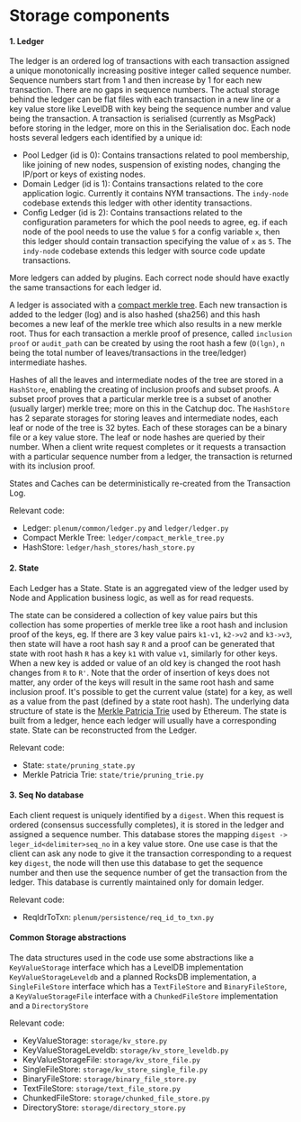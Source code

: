 # Storage components

#### 1. Ledger
The ledger is an ordered log of transactions with each transaction assigned a unique monotonically increasing positive integer called sequence number.
Sequence numbers start from 1 and then increase by 1 for each new transaction. There are no gaps in sequence numbers. 
The actual storage behind the ledger can be flat files with each transaction in a new line or a key value store like LevelDB with key being the sequence number and value being the transaction.
A transaction is serialised (currently as MsgPack) before storing in the ledger, more on this in the Serialisation doc.
Each node hosts several ledgers each identified by a unique id:
-   Pool Ledger (id is 0): Contains transactions related to pool membership, like joining of new nodes, suspension of existing nodes, changing the IP/port or keys of existing nodes.
-   Domain Ledger (id is 1): Contains transactions related to the core application logic. Currently it contains NYM transactions. The `indy-node` codebase extends this ledger with other identity transactions.
-   Config Ledger (id is 2): Contains transactions related to the configuration parameters for which the pool needs to agree, eg. if each node of the pool needs to use the value `5` for a config variable `x`, then this ledger should contain transaction specifying the value of `x` as `5`. The `indy-node` codebase extends this ledger with source code update transactions.

More ledgers can added by plugins. Each correct node should have exactly the same transactions for each ledger id.

A ledger is associated with a [compact merkle tree](https://github.com/google/certificate-transparency/blob/master/python/ct/crypto/merkle.py). 
Each new transaction is added to the ledger (log) and is also hashed (sha256) and this hash becomes a new leaf of the merkle tree which also 
results in a new merkle root. Thus for each transaction a merkle proof of presence, called `inclusion proof` or `audit_path` can be created by 
using the root hash a few (`O(lgn)`, `n` being the total number of leaves/transactions in the tree/ledger) intermediate hashes. 

Hashes of all the leaves and intermediate nodes of the tree are stored in a `HashStore`, enabling the creating of inclusion proofs and subset proofs. A subset proof 
proves that a particular merkle tree is a subset of another (usually larger) merkle tree; more on this in the Catchup doc. The `HashStore` has 2 separate storages for storing leaves 
and intermediate nodes, each leaf or node of the tree is 32 bytes. Each of these storages can be a binary file or a key value store. 
The leaf or node hashes are queried by their number. When a client write request completes or it requests a transaction with a particular sequence number from a ledger, 
the transaction is returned with its inclusion proof. 

States and Caches can be deterministically re-created from the Transaction Log.

Relevant code:
- Ledger: `plenum/common/ledger.py` and `ledger/ledger.py`
- Compact Merkle Tree: `ledger/compact_merkle_tree.py`
- HashStore: `ledger/hash_stores/hash_store.py`


#### 2. State
Each Ledger has a State. State is an aggregated view of the ledger used by Node and Application business logic,
as well as for read requests.

The state can be considered a collection of key value pairs but this collection has some properties of merkle tree like a root hash and 
inclusion proof of the keys, eg. If there are 3 key value pairs `k1-v1`, `k2->v2` and `k3->v3`, then state will have a root hash say `R` 
and a proof can be generated that state with root hash `R` has a key `k1` with value `v1`, similarly for other keys. When a new key is added 
or value of an old key is changed the root hash changes from `R` to `R'`. Note that the order of insertion of keys does not matter, any order of the 
keys will result in the same root hash and same inclusion proof. It's possible to get the current value (state) for a key, as well as
    a value from the past (defined by a state root hash). The underlying data structure of state is the [Merkle Patricia Trie](https://blog.ethereum.org/2015/11/15/merkling-in-ethereum/) used by Ethereum.
The state is built from a ledger, hence each ledger will usually have a corresponding state. State can be reconstructed from the Ledger.

Relevant code:
- State: `state/pruning_state.py`
- Merkle Patricia Trie: `state/trie/pruning_trie.py`


#### 3. Seq No database
Each client request is uniquely identified by a `digest`. When this request is ordered (consensus successfully completes),
it is stored in the ledger and assigned a sequence number. This database stores the mapping `digest -> leger_id<delimiter>seq_no` in a key value store.
One use case is that the client can ask any node to give it the transaction corresponding to a request key `digest`, the node will
then use this database to get the sequence number and then use the sequence number of get the transaction from the ledger. 
This database is currently maintained only for domain ledger.
 
Relevant code:
- ReqIdrToTxn: `plenum/persistence/req_id_to_txn.py`


#### Common Storage abstractions
The data structures used in the code use some abstractions like a `KeyValueStorage` interface which has a LevelDB implementation 
`KeyValueStorageLeveldb` and a planned RocksDB implementation, a `SingleFileStore` interface which has a `TextFileStore` and `BinaryFileStore`, 
a `KeyValueStorageFile` interface with a `ChunkedFileStore` implementation and a `DirectoryStore`

Relevant code:
- KeyValueStorage: `storage/kv_store.py`
- KeyValueStorageLeveldb: `storage/kv_store_leveldb.py`
- KeyValueStorageFile: `storage/kv_store_file.py`
- SingleFileStore: `storage/kv_store_single_file.py`
- BinaryFileStore: `storage/binary_file_store.py`
- TextFileStore: `storage/text_file_store.py`
- ChunkedFileStore: `storage/chunked_file_store.py`
- DirectoryStore: `storage/directory_store.py`
